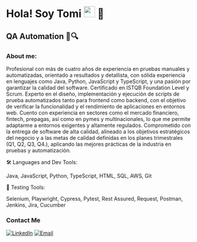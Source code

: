 <h1>Hola! Soy Tomi <img src="https://raw.githubusercontent.com/iampavangandhi/iampavangandhi/master/gifs/Hi.gif" width="30px"> 🚀</h1>
<h2>QA Automation 🐞🔍</h2>

### About me: 
Profesional con más de cuatro años de experiencia en pruebas manuales y automatizadas, orientado a resultados y detallista, con sólida experiencia en lenguajes como Java, Python, JavaScript y TypeScript, y una pasión por garantizar la calidad del software. Certificado en ISTQB Foundation Level y Scrum. Experto en el diseño, implementación y ejecución de scripts de prueba automatizados tanto para frontend como backend, con el objetivo de verificar la funcionalidad y el rendimiento de aplicaciones en entornos web. Cuento con experiencia en sectores como el mercado financiero, fintech, prepagas, así como en pymes y multinacionales, lo que me permite adaptarme a entornos exigentes y altamente regulados. Comprometido con la entrega de software de alta calidad, alineado a los objetivos estratégicos del negocio y a las metas de calidad definidas en los planes trimestrales (Q1, Q2, Q3, Q4.), aplicando las mejores prácticas de la industria en pruebas y automatización.

🛠️ Languages and Dev Tools:

Java, JavaScript, Python, TypeScript, HTML, SQL, AWS, Git

🐞 Testing Tools:

Selenium, Playwright, Cypress, Pytest, Rest Assured, Request, Postman, Jenkins, Jira, Cucumber
  
### Contact Me
<a href="https://www.linkedin.com/in/tomasemilianozarate99/"><img alt="LinkedIn" src="https://img.shields.io/badge/LinkedIn-Tomas%20Emiliano%20Zarate-blue?style=flat-square&logo=linkedin"></a>
<a href="zaratetomas99@gmail.com"><img alt="Email" src="https://img.shields.io/badge/Gmail-zaratetomas99@gmail.com-blue?style=flat-square&logo=gmail"></a>
